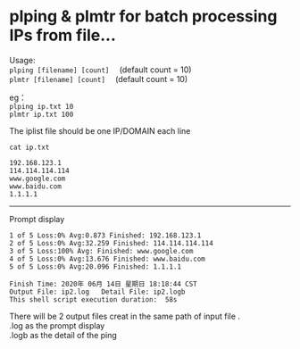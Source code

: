 # plping   & plmtr     for batch processing IPs from file...

Usage:  
`plping [filename] [count]  ` (default count = 10)  
`plmtr [filename] [count]  ` (default count = 10)    

eg：  
`plping ip.txt 10  `  
`plmtr ip.txt 100`

The iplist file should be one IP/DOMAIN each line  
```
cat ip.txt  

192.168.123.1
114.114.114.114
www.google.com
www.baidu.com
1.1.1.1  
```
---
Prompt display
```ubuntu
1 of 5 Loss:0% Avg:0.873 Finished: 192.168.123.1
2 of 5 Loss:0% Avg:32.259 Finished: 114.114.114.114
3 of 5 Loss:100% Avg: Finished: www.google.com
4 of 5 Loss:0% Avg:13.676 Finished: www.baidu.com
5 of 5 Loss:0% Avg:20.096 Finished: 1.1.1.1

Finish Time: 2020年 06月 14日 星期日 18:18:44 CST
Output File: ip2.log   Detail File: ip2.logb
This shell script execution duration:  58s
```
There will be 2 output files creat in the same path of input file .  
.log  as the prompt display  
.logb as the detail of the ping
